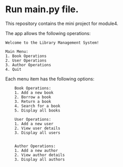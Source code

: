 # Run main.py file.

This repository contains the mini project for module4.  

The app allows the following operations:
   
    Welcome to the Library Management System!

    Main Menu:
    1. Book Operations
    2. User Operations
    3. Author Operations
    4. Quit

Each menu item has the following options:

        Book Operations:
        1. Add a new book
        2. Borrow a book
        3. Return a book
        4. Search for a book
        5. Display all books

        User Operations:
        1. Add a new user
        2. View user details
        3. Display all users


        Author Operations:
        1. Add a new author
        2. View author details
        3. Display all authors
